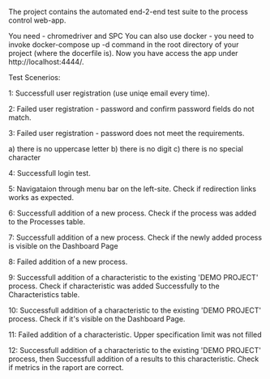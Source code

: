 The project contains the automated end-2-end test suite to the process control web-app.

You need - chromedriver and SPC 
You can also use docker - you need to invoke docker-compose up -d command in the root directory of your project (where the docerfile is). 
Now you have access the app under http://localhost:4444/.

Test Scenerios:

1: Successfull user registration (use uniqe email every time).

2: Failed user registration - password and confirm password fields do not match.

3: Failed user registration - password does not meet the requirements.

a) there is no uppercase letter b) there is no digit c) there is no special character

4: Successfull login test.

5: Navigataion through menu bar on the left-site. Check if redirection links works as expected.

6: Successfull addition of a new process. Check if the process was added to the Processes table.

7: Successfull addition of a new process. Check if the newly added process is visible on the Dashboard Page

8: Failed addition of a new process.

9: Successfull addition of a characteristic to the existing 'DEMO PROJECT' process. Check if characteristic was added Successfully to the Characteristics table.

10: Successfull addition of a characteristic to the existing 'DEMO PROJECT' process. Check if it's visible on the Dashboard Page.

11: Failed addition of a characteristic. Upper specification limit was not filled

12: Successfull addition of a characteristic to the existing 'DEMO PROJECT' process, then Successfull addition of a results to this characteristic. Check if metrics in the raport are correct.
